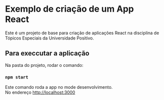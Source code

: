 # Exemplo de criação de um App React

Este é um projeto de base para criação de aplicações React na disciplina de Tópicos Especiais da Universidade Positivo.

## Para execcutar a aplicação

Na pasta do projeto, rodar o comando:

### `npm start`

Este comando roda a app no mode desenvolvimento.\
No endereço [http://localhost:3000](http://localhost:3000)